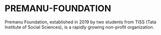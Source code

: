 # PREMANU-FOUNDATION
Premanu Foundation, established in 2019 by two students from TISS (Tata Institute of Social Sciences), is a rapidly growing non-profit organization.
